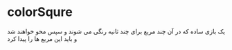 # colorSqure
یک بازی ساده که در آن چند مربع برای چند ثانیه رنگی می شوند و سپس محو خواهند شد و باید این مربع ها را پیدا کرد
